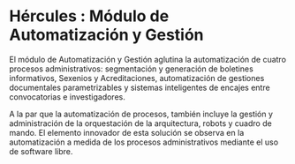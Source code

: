 # Hércules : Módulo de Automatización y Gestión



El módulo de Automatización y Gestión aglutina la automatización de cuatro procesos administrativos: segmentación y generación de boletines informativos, Sexenios y Acreditaciones, automatización de gestiones documentales parametrizables y sistemas inteligentes de encajes entre convocatorias e investigadores.

A la par que la automatización de procesos, también incluye la gestión y administración de la orquestación de la arquitectura, robots y cuadro de mando. El elemento innovador de esta solución se observa en la automatización a medida de los procesos administrativos mediante el uso de software libre.




